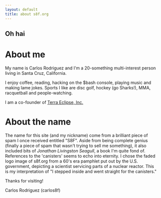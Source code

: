```yaml
---
layout: default
title: about s8f.org
---
```


Oh hai
------

About me
========

My name is Carlos Rodriguez and I'm a 20-something multi-interest person living in Santa Cruz, California.

I enjoy coffee, reading, hacking on the $bash console, playing music and making lame jokes. Sports I like are disc golf, hockey (go Sharks!), MMA, racquetball and people-watching.

I am a co-founder of [Terra Eclipse, Inc.](http://www.terraeclipse.com/)

About the name
==============

The name for this site (and my nickname) come from a brilliant piece of spam I once received entitled "S8F". Aside from being complete genius (finally a piece of spam that wasn't trying to sell me something), it also included bits of _Jonathan Livingston Seagull_, a book I'm quite fond of. References to the 'canisters' seems to echo into eternity. I chose the faded logo image of s8f.org from a 60's era pamphlet put out by the U.S. government, depicting a scientist servicing parts of a nuclear reactor. This is my interpretation of "I stepped inside and went straight for the canisters."

Thanks for visiting!

Carlos Rodriguez (carlos8f)